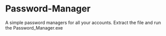 # Password-Manager
A simple password managers for all your accounts.
Extract the file and run the Password_Manager.exe
